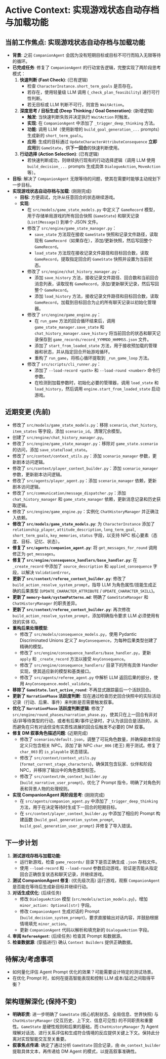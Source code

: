 # Active Context: 实现游戏状态自动存档与加载功能

## 当前工作焦点: 实现游戏状态自动存档与加载功能

*   **背景**: 之前 `CompanionAgent` 会因为没有短期目标或目标不可行而陷入无限等待的循环。
*   **已完成任务**: 修复了 `CompanionAgent` 的行动宣告逻辑，完整实现了两阶段思考模式：
    1.  **快速判断 (Fast Check)**: (已有逻辑)
        *   检查 `CharacterInstance.short_term_goals` 是否存在。
        *   若存在，使用轻量级 LLM 调用 (`_check_plan_feasibility`) 进行可行性判断。
        *   若无目标或 LLM 判断不可行，则宣告 `WaitAction`。
    2.  **深度思考 / 目标生成 (Deep Thinking / Goal Generation)**: (新增逻辑)
        *   **触发**: 当快速判断失败并决定执行 `WaitAction` 时触发。
        *   **实现**: 在 `CompanionAgent` 中添加了 `_trigger_deep_thinking` 方法。
        *   **功能**: 调用 LLM（使用新增的 `build_goal_generation_...` prompts）生成新的 `short_term_goals`。
        *   **应用**: 生成的目标通过 `UpdateCharacterAttributeConsequence` **立即应用**到 `GameState`，供**下一回合**的快速判断使用。
    3.  **行动选择 (Action Selection)**: (已有逻辑)
        *   若快速判断成功，则继续执行现有的行动选择逻辑（调用 LLM 使用 `build_decision_...` prompts 生成具体 `DialogueAction`, `MoveAction` 等）。
*   **目标**: 解决了 `CompanionAgent` 无限等待的问题，使其在需要时能够主动规划下一步目标。
*   **实现游戏状态自动存档与加载**: (刚刚完成)
    *   **目标**: 方便调试，允许从任意回合的状态继续游戏。
    *   **实现**:
        *   在 `src/models/game_state_models.py` 中定义了 `GameRecord` 模型，用于存储单局游戏的所有回合快照 (`GameState`) 和聊天记录 (`List[Message]`) 到单个 JSON 文件。
        *   修改了 `src/engine/game_state_manager.py`：
            *   `save_state` 方法现在接收 `GameState` 快照和记录文件路径，读取现有 `GameRecord`（如果存在），添加/更新快照，然后写回整个 `GameRecord`。
            *   `load_state` 方法现在接收记录文件路径和目标回合数，读取 `GameRecord`，提取指定回合的 `GameState` 快照并设置为当前状态。
        *   修改了 `src/engine/chat_history_manager.py`：
            *   添加 `save_history` 方法，接收记录文件路径、回合数和当前回合消息列表，读取现有 `GameRecord`，添加/更新聊天记录，然后写回整个 `GameRecord`。
            *   添加 `load_history` 方法，接收记录文件路径和目标回合数，读取 `GameRecord`，加载到目标回合为止的所有聊天记录以初始化管理器。
        *   修改了 `src/engine/game_engine.py`：
            *   在 `run_game` 方法的回合循环结束后，调用 `game_state_manager.save_state` 和 `chat_history_manager.save_history` 将当前回合的状态和聊天记录保存到 `game_records/record_YYMMDD_HHMMSS.json` 文件。
            *   添加了 `start_from_loaded_state` 方法，用于接收预加载的管理器和状态，并从指定回合开始游戏循环。
            *   重构了 `run_game`，将核心循环提取到 `_run_game_loop` 方法。
        *   修改了 `src/scripts/cli_runner.py`：
            *   添加了 `--load-record <path>` 和 `--load-round <number>` 命令行参数。
            *   在检测到加载参数时，初始化必要的管理器，调用 `load_state` 和 `load_history`，然后调用 `engine.start_from_loaded_state` 启动游戏。

## 近期变更 (先前)

*   修改了 `src/models/game_state_models.py`：移除 `scenario`, `chat_history`, `item_states` 等字段，添加 `scenario_id`。清理冗余模型。
*   创建了 `src/engine/chat_history_manager.py`。
*   修改了 `src/engine/game_state_manager.py`：移除对 `game_state.scenario` 的访问，添加 `save_state`/`load_state`。
*   修改了 `src/context/context_utils.py`：添加 `scenario_manager` 参数，更新剧本访问逻辑。
*   修改了 `src/context/player_context_builder.py`：添加 `scenario_manager` 参数，更新剧本访问逻辑。
*   修改了 `src/agents/player_agent.py`：添加 `scenario_manager` 依赖，更新剧本访问逻辑。
*   修改了 `src/communication/message_dispatcher.py`：添加 `chat_history_manager` 和 `game_state_manager` 依赖，更新消息记录和历史获取逻辑。
*   修改了 `src/engine/game_engine.py`：实例化 `ChatHistoryManager` 并正确注入依赖。
*   **修改了 `src/models/game_state_models.py`**: 为 `CharacterInstance` 添加了 `relationship_player`, `attitude_description`, `long_term_goal`, `short_term_goals`, `key_memories`, `status` 字段，以支持 NPC 核心要素（态度、目标、记忆、状态）。
*   **修复了 `src/agents/companion_agent.py`**: 将 `get_messages_for_round` 调用修正为 `get_messages`。
*   **修复了 `src/engine/consequence_handlers/base_handler.py`**: 在 `_create_record` 中添加了 `source_description` 和 `applied_consequence` 字段，以解决 `ValidationError`。
*   **更新了 `src/context/referee_context_builder.py`**: 修改了 `build_action_resolve_system_prompt`，指导 LLM 为角色属性/技能生成正确的后果类型 (`UPDATE_CHARACTER_ATTRIBUTE` / `UPDATE_CHARACTER_SKILL`)。
*   **更新了 `memory-bank/systemPatterns.md`**: 明确了 `GameStateManager` 和 `ChatHistoryManager` 的职责差异。
*   **更新了 `src/context/referee_context_builder.py`**: 再次修改 `build_action_resolve_system_prompt`，添加明确指令要求 LLM 必须使用有效的实体 ID。
*   **重构后果处理模型**:
    *   修改了 `src/models/consequence_models.py`，使用 Pydantic Discriminated Unions 定义了 `AnyConsequence`，为每种后果类型创建了精确的模型。
    *   修改了 `src/engine/consequence_handlers/base_handler.py`，更新 `apply` 和 `_create_record` 方法以接受 `AnyConsequence`。
    *   修改了 `src/engine/consequence_handlers/` 目录下的所有具体 Handler 实现，使其适应新的模型和基类接口。
    *   修改了 `src/agents/referee_agent.py` 中解析 LLM 返回后果的部分，使用 `AnyConsequence.model_validate`。
*   **移除了 `GameState.last_active_round`**: 不再显式跟踪最后一个活跃回合。
*   **更新了 `NarrationPhase` 活跃度判断**: 现在通过检查历史回合快照中的实际活动记录（行动、后果、事件）来判断是否需要触发叙事。
*   **优化了 `NarrationPhase` 活跃度判断逻辑**: 修改了 `src/engine/round_phases/narration_phase.py`，使其只在上一回合有非对话/非等待类型的行动，或者有后果/事件记录时，才认为该回合是活跃的，从而避免在只有对话但没有实质性进展的回合后触发不必要的 DM 叙事。
*   **修复 DM 叙事角色描述问题**: (近期完成)
    *   修改了 `scenarios/default.json`，调整了可玩角色数量，并确保剧本阶段定义只包含相关 NPC。添加了新 NPC `char_006` (老王) 用于测试。修复了 `char_003` 的 `is_playable` 状态错误。
    *   修改了 `src/context/context_utils.py` (`format_current_stage_characters`)，确保其包含玩家、伙伴和阶段 NPC，并移除了输出中的角色类型标签。
    *   修改了 `src/context/dm_context_builder.py` (`build_narrative_user_prompt`)，优化了 Prompt 指令，明确了对角色列表和背景人物的处理规则。
*   **实现 CompanionAgent 两阶段思考**: (刚刚完成)
    *   在 `src/agents/companion_agent.py` 中添加了 `_trigger_deep_thinking` 方法，用于在决定等待时生成下一回合的短期目标。
    *   在 `src/context/player_context_builder.py` 中添加了相应的 Prompt 构建函数 (`build_goal_generation_system_prompt`, `build_goal_generation_user_prompt`) 并修复了导入错误。

## 下一步计划

1.  **测试游戏存档与加载功能**:
    *   运行新游戏，检查 `game_records/` 目录下是否正确生成 `.json` 存档文件。
    *   使用 `--load-record` 和 `--load-round` 参数启动游戏，验证是否能从指定回合正确恢复状态和聊天记录，并继续游戏。
2.  **测试 CompanionAgent 修复**: (优先级次高) 运行游戏，观察 `CompanionAgent` 是否能在等待后生成新目标并继续行动。
3.  **对话生成优化**: (后续任务)
    *   修改 `DialogueAction` 模型 (`src/models/action_models.py`)，增加 `minor_action: Optional[str]` 字段。
    *   修改 `CompanionAgent` 生成对话的 Prompt (`build_decision_system_prompt`)，要求直接输出对话内容，并鼓励根据情境填充 `minor_action`。
    *   更新 `CompanionAgent` 代码以解析和填充新的 `DialogueAction` 字段。
3.  **审阅 `RefereeAgent`**: (后续任务) 检查其 Prompt 和数据源。
4.  **检查数据源**: (穿插进行) 确认 `Context Builders` 提供正确数据。

## 待解决/考虑事项

*   如何量化评估 Agent Prompt 优化的效果？可能需要设计特定的测试场景。
*   在优化 Prompt 时，如何在提高智能表现和控制 LLM 成本/延迟之间取得平衡？

## 架构理解深化 (保持不变)

*   **明确职责**: 进一步明确了 `GameState` (核心机制状态、全局信息、世界快照) 与 `ChatHistoryManager` (交互历史、上下文、信息可见性) 的不同职责和重要性。`GameState` 是硬性规则和后果的基础，而 `ChatHistoryManager` 为 Agent 理解对话流、进行关系评估和生成符合情境的反应提供关键上下文。保持此分离对实现智能交互至关重要。
*   **叙事焦点传递**: 确定了通过分析 `GameState` 回合记录，由 `dm_context_builder` 提取具体文本，再传递给 DM Agent 的模式，以提高叙事准确性。
